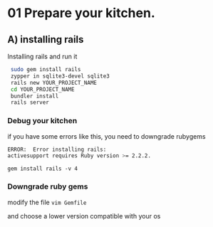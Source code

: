 # 01 Prepare your kitchen.

## A) installing rails

Installing rails and run it

```bash
 sudo gem install rails
 zypper in sqlite3-devel sqlite3
 rails new YOUR_PROJECT_NAME
 cd YOUR_PROJECT_NAME
 bundler install
 rails server
```


### Debug your kitchen

if you have some errors like this, you need to downgrade rubygems

```bash
ERROR:  Error installing rails:
activesupport requires Ruby version >= 2.2.2.
```

`gem install rails -v 4`


### Downgrade ruby gems

modify the file
`vim Gemfile`

and choose a lower version compatible with your os
